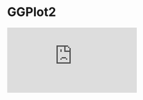 # GGPlot2
![Deskripsi detail Mengenai GG Plot 2](https://rstudio.github.io/cheatsheets/data-visualization.pdf)
